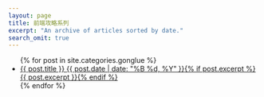 ```yaml
---
layout: page
title: 前端攻略系列
excerpt: "An archive of articles sorted by date."
search_omit: true
---
```


<ul class="post-list">
{% for post in site.categories.gonglue %}
  <li><article><a href="{{ site.url }}{{ post.url }}">{{ post.title }} <span class="entry-date"><time datetime="{{ post.date | date_to_xmlschema }}">{{ post.date | date: "%B %d, %Y" }}</time></span>{% if post.excerpt %} <span class="excerpt">{{ post.excerpt }}</span>{% endif %}</a></article></li>
{% endfor %}
</ul>
